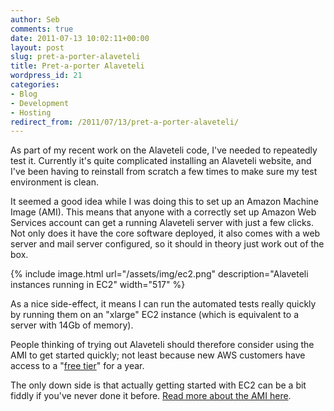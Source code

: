 ```yaml
---
author: Seb
comments: true
date: 2011-07-13 10:02:11+00:00
layout: post
slug: pret-a-porter-alaveteli
title: Pret-a-porter Alaveteli
wordpress_id: 21
categories:
- Blog
- Development
- Hosting
redirect_from: /2011/07/13/pret-a-porter-alaveteli/
---
```


As part of my recent work on the Alaveteli code, I've needed to repeatedly test it. Currently it's quite complicated installing an Alaveteli website, and I've been having to reinstall from scratch a few times to make sure my test environment is clean.

It seemed a good idea while I was doing this to set up an Amazon Machine Image (AMI). This means that anyone with a correctly set up Amazon Web Services account can get a running Alaveteli server with just a few clicks. Not only does it have the core software deployed, it also comes with a web server and mail server configured, so it should in theory just work out of the box.

{% include image.html url="/assets/img/ec2.png" description="Alaveteli instances running in EC2" width="517" %}

As a nice side-effect, it means I can run the automated tests really quickly by running them on an "xlarge" EC2 instance (which is equivalent to a server with 14Gb of memory).

People thinking of trying out Alaveteli should therefore consider using the AMI to get started quickly; not least because new AWS customers have access to a "[free tier](http://aws.amazon.com/free/)" for a year.

The only down side is that actually getting started with EC2 can be a bit fiddly if you've never done it before.  [Read more about the AMI here](/docs/installing/ami).
